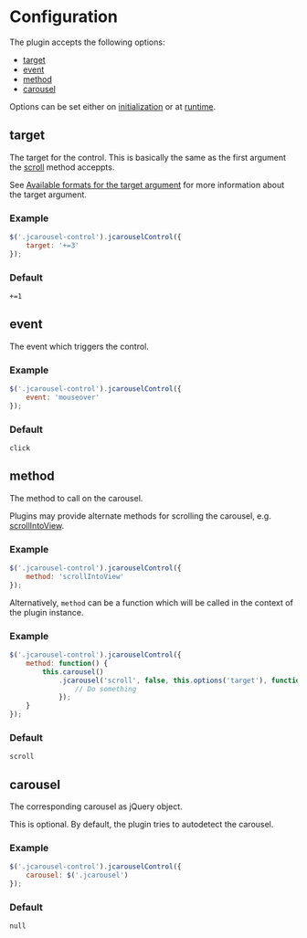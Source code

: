 Configuration
=============

The plugin accepts the following options:

* [target](#target)
* [event](#event)
* [method](#method)
* [carousel](#carousel)

Options can be set either on [initialization](installation.md#setup) or at
[runtime](api.md#reload).


target
------

The target for the control. This is basically the same as the first argument
the [scroll](../../../reference/api.md#scroll) method acceppts.

See [Available formats for the target argument](../../../reference/api.md#available-formats-for-the-target-argument)
for more information about the target argument.

### Example

```javascript
$('.jcarousel-control').jcarouselControl({
    target: '+=3'
});
```

### Default

`+=1`


event
-----

The event which triggers the control.

### Example

```javascript
$('.jcarousel-control').jcarouselControl({
    event: 'mouseover'
});
````

### Default

`click`


method
------

The method to call on the carousel.

Plugins may provide alternate methods for scrolling the carousel, e.g.
[scrollIntoView](../../scrollintoview/).

### Example

```javascript
$('.jcarousel-control').jcarouselControl({
    method: 'scrollIntoView'
});
```

Alternatively, `method` can be a function which will be called in the context of
the plugin instance.

### Example

```javascript
$('.jcarousel-control').jcarouselControl({
    method: function() {
        this.carousel()
            .jcarousel('scroll', false, this.options('target'), function() {
                // Do something
            });
    }
});
```

### Default

`scroll`


carousel
--------

The corresponding carousel as jQuery object.

This is optional. By default, the plugin tries to autodetect the carousel.

### Example

```javascript
$('.jcarousel-control').jcarouselControl({
    carousel: $('.jcarousel')
});
```

### Default

`null`
